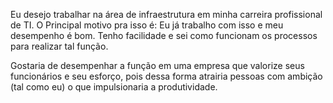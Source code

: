 
Eu desejo trabalhar na área de infraestrutura em minha carreira profissional de TI. O Principal motivo pra isso é: Eu já trabalho com isso e meu desempenho é bom. Tenho facilidade e sei como funcionam os processos para realizar tal função.

Gostaria de desempenhar a função em uma empresa que valorize seus funcionários e seu esforço, pois dessa forma atrairia pessoas com ambição (tal como eu) o que impulsionaria a produtividade.

